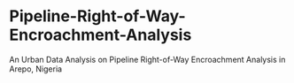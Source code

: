 # Pipeline-Right-of-Way-Encroachment-Analysis
An Urban Data Analysis on Pipeline Right-of-Way Encroachment Analysis in Arepo, Nigeria
